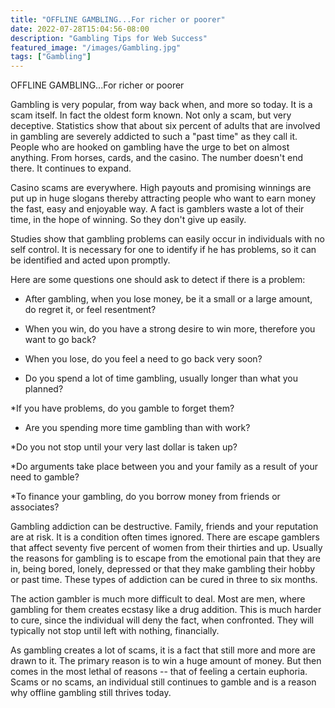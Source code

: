 ```yaml
---
title: "OFFLINE GAMBLING...For richer or poorer"
date: 2022-07-28T15:04:56-08:00
description: "Gambling Tips for Web Success"
featured_image: "/images/Gambling.jpg"
tags: ["Gambling"]
---
```


OFFLINE GAMBLING...For richer or poorer                                                   

Gambling is very popular, from way back when, and more so today.  It is a scam itself.  In fact the oldest form known.  Not only a scam, but very deceptive.  Statistics show that about six percent of adults that are involved in gambling are severely addicted to such a "past time" as they call it. People who are hooked on gambling have the urge to bet on almost anything.  From horses, cards, and the casino. The number doesn't end there.  It continues to expand.   

Casino scams are everywhere.  High payouts and promising winnings are put up in huge slogans thereby attracting people who want to earn money the fast, easy and enjoyable way.  A fact is gamblers waste a lot of their time, in the hope of winning.  So they don't give up easily.

Studies show that gambling problems can easily occur in individuals with no self control.  It is necessary for one to identify if he has problems, so it can be identified and acted upon promptly.

Here are some questions one should ask to detect if there is a problem:

* After gambling, when you lose money, be it a small or a large amount, do regret it, or feel resentment?

* When you win, do you have a strong desire to win more, therefore you want to go back?

* When you lose, do you feel a need to go back very soon?

* Do you spend a lot of time gambling, usually longer than what you planned?

*If you have problems, do you gamble to forget them? 

* Are you spending more time gambling than with work?

*Do you not stop until your very last dollar is taken up?

*Do arguments take place between you and your family as a result of your need to gamble?

*To finance your gambling, do you borrow money from friends or associates?

Gambling addiction can be destructive.  Family, friends and your reputation are at risk.  It is a condition often times ignored.  There are escape gamblers that affect seventy five percent of women from their thirties and up.  Usually the reasons for gambling is to escape from the emotional pain that they are in, being bored, lonely, depressed or that they make gambling their hobby or past time.  These types of addiction can be cured in three to six months.

The action gambler is much more difficult to deal.  Most are men, where gambling for them creates ecstasy like a drug addition.  This is much harder to cure, since the individual will deny the fact, when confronted.  They will typically not stop until left with nothing, financially.

As gambling creates a lot of scams, it is a fact that still more and more are drawn to it.  The primary reason is to win a huge amount of money.  But then comes in the most lethal of reasons -- that of feeling a certain euphoria.  Scams or no scams, an individual still continues to gamble and is a reason why offline gambling still thrives today.

